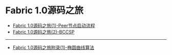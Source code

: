 # Fabric 1.0源码之旅

* [Fabric 1.0源码之旅(1)-Peer节点启动流程](peer_node_start/peer_node_start.md)
* [Fabric 1.0源码之旅(2)-BCCSP](bccsp/bccsp.md)
------
* [Fabric 1.0源码之旅附录(1)-椭圆曲线算法](elliptic_curve_algorithm/elliptic_curve_algorithm.md)



